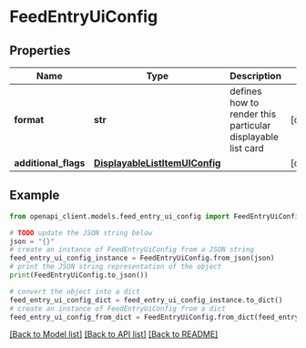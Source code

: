 # FeedEntryUiConfig


## Properties

Name | Type | Description | Notes
------------ | ------------- | ------------- | -------------
**format** | **str** | defines how to render this particular displayable list card | [optional] 
**additional_flags** | [**DisplayableListItemUIConfig**](DisplayableListItemUIConfig.md) |  | [optional] 

## Example

```python
from openapi_client.models.feed_entry_ui_config import FeedEntryUiConfig

# TODO update the JSON string below
json = "{}"
# create an instance of FeedEntryUiConfig from a JSON string
feed_entry_ui_config_instance = FeedEntryUiConfig.from_json(json)
# print the JSON string representation of the object
print(FeedEntryUiConfig.to_json())

# convert the object into a dict
feed_entry_ui_config_dict = feed_entry_ui_config_instance.to_dict()
# create an instance of FeedEntryUiConfig from a dict
feed_entry_ui_config_from_dict = FeedEntryUiConfig.from_dict(feed_entry_ui_config_dict)
```
[[Back to Model list]](../README.md#documentation-for-models) [[Back to API list]](../README.md#documentation-for-api-endpoints) [[Back to README]](../README.md)


